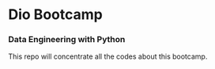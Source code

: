 # Dio Bootcamp

### Data Engineering with Python

This repo will concentrate all the codes about this bootcamp.